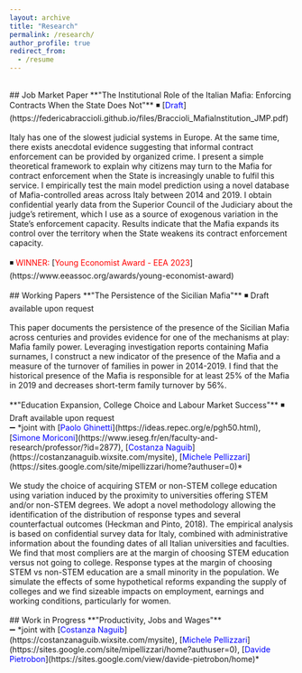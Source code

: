 ```yaml
---
layout: archive
title: "Research"
permalink: /research/
author_profile: true
redirect_from:
  - /resume
---
```

<br />
## Job Market Paper
**"The Institutional Role of the Italian Mafia: Enforcing Contracts When the State Does Not"** ◾ [<span style="color:blue">Draft</span>](https://federicabraccioli.github.io/files/Braccioli_MafiaInstitution_JMP.pdf) <br />
<br />
Italy has one of the slowest judicial systems in Europe. At the same time, there exists anecdotal evidence suggesting that informal contract enforcement can be provided by organized crime. I present a simple theoretical framework to explain why citizens may turn to the Mafia for contract enforcement when the State is increasingly unable to fulfil this service. I empirically test the main model prediction using a novel database of Mafia-controlled areas across Italy between 2014 and 2019. I obtain confidential yearly data from the Superior Council of the Judiciary about the judge’s retirement, which I use as a source of exogenous variation in the State’s enforcement capacity. Results indicate that the Mafia expands its control over the territory when the State weakens its contract enforcement capacity. <br />
<br />
◾ <span style="color:red;">WINNER:</span> [<span style="color:red">Young Economist Award - EEA 2023</span>](https://www.eeassoc.org/awards/young-economist-award) <br />
<br />
## Working Papers 
**"The Persistence of the Sicilian Mafia"** ◾ Draft available upon request <br />
<br />
This paper documents the persistence of the presence of the Sicilian Mafia across centuries and provides evidence for one of the mechanisms at play: Mafia family power. Leveraging investigation reports containing Mafia surnames, I construct a new indicator of the presence of the Mafia and a measure of the turnover of families in power in 2014-2019. I find that the historical presence of the Mafia is responsible for at least 25% of the Mafia in 2019 and decreases short-term family turnover by 56%. <br />
<br />
**"Education Expansion, College Choice and Labour Market Success"** ◾ Draft available upon request <br />
➖ *joint with [<span style="color:blue">Paolo Ghinetti</span>](https://ideas.repec.org/e/pgh50.html), [<span style="color:blue">Simone Moriconi</span>](https://www.ieseg.fr/en/faculty-and-research/professor/?id=2877), [<span style="color:blue">Costanza Naguib</span>](https://costanzanaguib.wixsite.com/mysite), [<span style="color:blue">Michele Pellizzari</span>](https://sites.google.com/site/mipellizzari/home?authuser=0)* <br />
<br />
We study the choice of acquiring STEM or non-STEM college education using variation induced by the proximity to universities offering STEM and/or non-STEM degrees. We adopt a novel methodology allowing the identification of the distribution of response types and several counterfactual outcomes (Heckman and Pinto, 2018). The empirical analysis is based on confidential survey data for Italy, combined with administrative information about the founding dates of all Italian universities and faculties. We find that most compliers are at the margin of choosing STEM education versus not going to college. Response types at the margin of choosing STEM vs non-STEM education are a small minority in the population. We simulate the effects of some hypothetical reforms expanding the supply of colleges and we find sizeable impacts on employment, earnings and working conditions, particularly for women. <br />
<br />
## Work in Progress
**"Productivity, Jobs and Wages"** <br />
➖ *joint with [<span style="color:blue">Costanza Naguib</span>](https://costanzanaguib.wixsite.com/mysite), [<span style="color:blue">Michele Pellizzari</span>](https://sites.google.com/site/mipellizzari/home?authuser=0), [<span style="color:blue">Davide Pietrobon</span>](https://sites.google.com/view/davide-pietrobon/home)*
